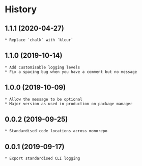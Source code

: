 # History

## 1.1.1 (2020-04-27)
	* Replace `chalk` with `kleur`

## 1.1.0 (2019-10-14)
	* Add customisable logging levels
	* Fix a spacing bug when you have a comment but no message

## 1.0.0 (2019-10-09)
	* Allow the message to be optional
	* Major version as used in production on package manager

## 0.0.2 (2019-09-25)
    * Standardised code locations across monorepo

## 0.0.1 (2019-09-17)
    * Export standardised CLI logging
